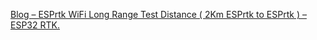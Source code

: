[Blog – ESPrtk WiFi Long Range Test Distance ( 2Km ESPrtk to ESPrtk ) – ESP32 RTK.](https://esprtk.com/blog-esprtk-wifi-long-range/)
